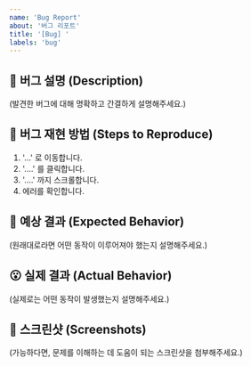 ```yaml
---
name: 'Bug Report'
about: '버그 리포트'
title: '[Bug] '
labels: 'bug'
---
```


## 🐛 버그 설명 (Description)

(발견한 버그에 대해 명확하고 간결하게 설명해주세요.)

## 🚶 버그 재현 방법 (Steps to Reproduce)

1. '...' 로 이동합니다.
2. '....' 를 클릭합니다.
3. '....' 까지 스크롤합니다.
4. 에러를 확인합니다.

## 🤔 예상 결과 (Expected Behavior)

(원래대로라면 어떤 동작이 이루어져야 했는지 설명해주세요.)

## 😮 실제 결과 (Actual Behavior)

(실제로는 어떤 동작이 발생했는지 설명해주세요.)

## 📸 스크린샷 (Screenshots)

(가능하다면, 문제를 이해하는 데 도움이 되는 스크린샷을 첨부해주세요.)

